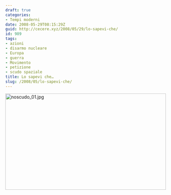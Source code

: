 ```yaml
---
draft: true
categories:
- Tempi moderni
date: 2008-05-29T08:15:29Z
guid: http://cecere.xyz/2008/05/29/lo-sapevi-che/
id: 989
tags:
- azioni
- disarmo nucleare
- Europa
- guerra
- Movimento
- petizione
- scudo spaziale
title: Lo sapevi che…
slug: /2008/05/lo-sapevi-che/
---
```


[<img src='http://cecere.xyz/wp-content/uploads/sites/3/2008/05/noscudo_01.jpg' alt='noscudo_01.jpg' width="500" height="300" />](http://cecere.xyz/wp-content/uploads/sites/3/2008/05/noscudo_01.jpg "noscudo_01.jpg")